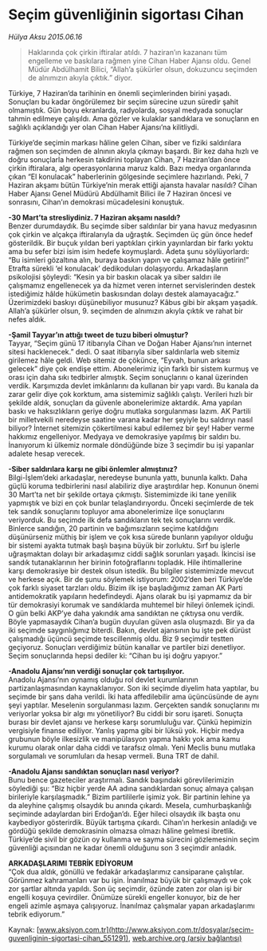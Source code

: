 # Seçim güvenliğinin sigortası Cihan

*Hülya Aksu 2015.06.16*

<div class="pNewsDetailMainContent" itemprop="articleBody">
 <blockquote>
  <p>
   Haklarında çok çirkin iftiralar atıldı. 7 haziran’ın kazananı tüm engelleme ve baskılara rağmen yine Cihan Haber Ajansı oldu. Genel Müdür Abdülhamit Bilici, “Allah’a şükürler olsun, dokuzuncu seçimden de alnımızın akıyla çıktık.” diyor.
  </p>
 </blockquote>
 <p>
  Türkiye, 7 Haziran’da tarihinin en önemli seçimlerinden birini yaşadı. Sonuçları bu kadar öngörülemez bir seçim sürecine uzun süredir şahit olmamıştık. Gün boyu ekranlarda, radyolarda, sosyal medyada sonuçlar tahmin edilmeye çalışıldı. Ama gözler ve kulaklar sandıklara ve sonuçların en sağlıklı açıklandığı yer olan Cihan Haber Ajansı’na kilitliydi.
 </p>
 <p>
  Türkiye’de seçimin markası hâline gelen Cihan, siber ve fiziki saldırılara rağmen son seçimden de alnının akıyla çıkmayı başardı. Bir kez daha hızlı ve doğru sonuçlarla herkesin takdirini toplayan Cihan, 7 Haziran’dan önce çirkin iftiralara, algı operasyonlarına maruz kaldı. Bazı medya organlarında çıkan “El konulacak” haberlerinin gölgesinde seçimlere hazırlandı. Peki, 7 Haziran akşamı bütün Türkiye’nin merak ettiği ajansta havalar nasıldı? Cihan Haber Ajansı Genel Müdürü Abdülhamit Bilici ile 7 Haziran öncesi ve sonrasını, Cihan’ın demokrasi mücadelesini konuştuk.
 </p>
 <p>
  <strong>
   -30 Mart’ta stresliydiniz. 7 Haziran akşamı nasıldı?
  </strong>
  <br>
   Benzer durumdaydık. Bu seçimde siber saldırılar bir yana havuz medyasının çok çirkin ve alçakça iftiralarıyla da uğraştık. Seçimden üç gün önce hedef gösterildik. Bir buçuk yıldan beri yaptıkları çirkin yayınlardan bir farkı yoktu ama bu sefer bizi isim isim hedefe koymuşlardı. Âdeta şunu söylüyorlardı: “Bu isimleri gözaltına alın, buraya baskın yapın ve çalışamaz hâle getirin!” Etrafta sürekli ‘el konulacak’ dedikoduları dolaşıyordu. Arkadaşların psikolojisi şöyleydi: “Kesin ya bir baskın olacak ya siber saldırı ile çalışmamız engellenecek ya da hizmet veren internet servislerinden destek istediğimiz hâlde hükümetin baskısından dolayı destek alamayacağız.” Üzerimizdeki baskıyı düşünebiliyor musunuz? Kâbus gibi bir akşam yaşadık. Allah’a şükürler olsun, 9. seçimden de alnımızın akıyla çıktık ve rahat bir nefes aldık.
  </br>
 </p>
 <p>
  <strong>
   -Şamil Tayyar’ın attığı tweet de tuzu biberi olmuştur?
  </strong>
  <br>
   Tayyar, “Seçim günü 17 itibarıyla Cihan ve Doğan Haber Ajansı’nın internet sitesi hacklenecek.” dedi. O saat itibarıyla siber saldırılarla web sitemiz girilemez hâle geldi. Web sitemiz de çökünce, “Eyvah, bunun arkası gelecek” diye çok endişe ettim. Abonelerimiz için farklı bir sistem kurmuş ve orası için daha sıkı tedbirler almıştık. Seçim sonuçlarını o kanal üzerinden verdik. Karşımızda devlet imkânlarını da kullanan bir yapı vardı. Bu kanala da zarar gelir diye çok korktum, ama sistemimiz sağlıklı çalıştı. Verileri hızlı bir şekilde aldık, sonuçları da güvenle abonelerimize aktardık. Ama yapılan baskı ve haksızlıkların geriye doğru mutlaka sorgulanması lazım. AK Partili bir milletvekili neredeyse saatine varana kadar her şeyiyle bu saldırıyı nasıl biliyor? İnternet sitemizin çökertilmesi kabul edilemez bir şey! Haber verme hakkımız engelleniyor. Medyaya ve demokrasiye yapılmış bir saldırı bu. İnanıyorum ki ülkemiz normale döndüğünde bize 3 seçimdir bu işi yapanlar adalete hesap verecek.
  </br>
 </p>
 <p>
  <strong>
   -Siber saldırılara karşı ne gibi önlemler almıştınız?
  </strong>
  <br>
   Bilgi-İşlem’deki arkadaşlar, neredeyse bununla yattı, bununla kalktı. Daha güçlü koruma tedbirlerini nasıl alabiliriz diye araştırdılar hep. Konunun önemi 30 Mart’ta net bir şekilde ortaya çıkmıştı. Sistemimizde iki tane yenilik yapmıştık ve bizi en çok bunlar telaşlandırıyordu. Önceki seçimlerde de tek tek sandık sonuçlarını topluyor ama abonelerimize ilçe sonuçlarını veriyorduk. Bu seçimde ilk defa sandıkların tek tek sonuçlarını verdik. Binlerce sandığın, 20 partinin ve bağımsızların seçime katıldığını düşünürseniz müthiş bir işlem ve çok kısa sürede bunların yapılıyor olduğu bir sistemi ayakta tutmak başlı başına büyük bir zorluktu. Sırf bu işlerle uğraşmaktan dolayı bir arkadaşımız ciddi sağlık sorunları yaşadı. İkincisi ise sandık tutanaklarının her birinin fotoğraflarını topladık. Hile ihtimallerine karşı demokrasiye bir destek olsun istedik. Bu bilgiler sistemimizde mevcut ve herkese açık. Bir de şunu söylemek istiyorum: 2002’den beri Türkiye’de çok farklı siyaset tarzları oldu. Bizim ilk işe başladığımız zaman AK Parti antidemokratik yapıların hedefindeydi. Ajans olarak bu işi yapmamız da bir tür demokrasiyi korumak ve sandıklarda muhtemel bir hileyi önlemek içindi. O gün belki AKP’ye daha yakındık ama sandıktan ne çıktıysa onu verdik. Böyle yapmasaydık Cihan’a bugün duyulan güven asla oluşmazdı. Bir ya da iki seçimde saygınlığımız biterdi. Bakın, devlet ajansının bu işte pek dürüst çalışmadığı üçüncü seçimde tescillenmiş oldu. Biz 9 seçimdir testten geçiyoruz. Sonuçları verdiğimiz bütün kanallar ve partiler bizi denetliyor. Seçim sonuçlarında hepsi dediler ki: “Cihan bu işi doğru yapıyor.”
  </br>
 </p>
 <p>
  <strong>
   -Anadolu Ajansı’nın verdiği sonuçlar çok tartışılıyor.
  </strong>
  <br>
   Anadolu Ajansı’nın oynamış olduğu rol devlet kurumlarının partizanlaşmasından kaynaklanıyor. Son iki seçimde diyelim hata yaptılar, bu seçimde bir şans daha verildi. İki hata affedilebilir ama üçüncüsünde de aynı şeyi yaptılar. Meselenin sorgulanması lazım. Gerçekten sandık sonuçlarını mı veriyorlar yoksa bir algı mı yönetiliyor? Bu ciddi bir soru işareti. Sonuçta burası bir devlet ajansı ve herkese karşı sorumluluğu var. Çünkü hepimizin vergisiyle finanse ediliyor. Yanlış yapma gibi bir lüksü yok. Hiçbir medya grubunun böyle ilkesizlik ve manipülasyon yapma hakkı yok ama kamu kurumu olarak onlar daha ciddi ve tarafsız olmalı. Yeni Meclis bunu mutlaka sorgulamalı ve sorumluları da hesap vermeli. Buna TRT de dahil.
  </br>
 </p>
 <p>
  <strong>
   -Anadolu Ajansı sandıktan sonuçları nasıl veriyor?
  </strong>
  <br/>
  Bunu bence gazeteciler araştırmalı. Sandık başındaki görevlilerimizin söylediği şu: “Biz hiçbir yerde AA adına sandıklardan sonuç almaya çalışan birileriyle karşılaşmadık.” Bizim partililerle işimiz yok. Bir partinin lehine ya da aleyhine çalışmış olsaydık bu anında çıkardı. Mesela, cumhurbaşkanlığı seçiminde adaylardan biri Erdoğan’dı. Eğer hileci olsaydık ilk başta onu kaybediyor gösterirdik. Büyük tartışma çıkardı. Cihan’ın herkesin anladığı ve gördüğü şekilde demokrasinin olmazsa olmazı hâline gelmesi ibretlik. Türkiye’de sivil bir gözün oy kullanma ve sayma sürecini gözlemesinin seçim güvenliği açısından ne kadar önemli olduğunu son 3 seçimdir anladık.
 </p>
 <p>
  <strong>
   ARKADAŞLARIMI TEBRİK EDİYORUM
  </strong>
  <br/>
  “Çok dua aldık, gönüllü ve fedakâr arkadaşlarımız cansiparane çalıştılar. Görünmez kahramanları var bu işin. İnanılmaz büyük bir çalışmaydı ve çok zor şartlar altında yapıldı. Son üç seçimdir, özünde zaten zor olan işi bir engelli koşuya çevirdiler. Önümüze sürekli engeller konuyor, biz de her engeli azimle aşmaya çalışıyoruz. İnanılmaz çalışmalar yapan arkadaşlarımı tebrik ediyorum.”
 </p>
</div>


Kaynak: [www.aksiyon.com.tr](http://www.aksiyon.com.tr/dosyalar/secim-guvenliginin-sigortasi-cihan_551291), [web.archive.org (arşiv bağlantısı)](http://web.archive.org/web/20150721124902/http://www.aksiyon.com.tr/dosyalar/secim-guvenliginin-sigortasi-cihan_551291)
